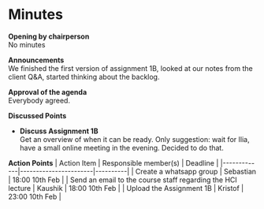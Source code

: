 # Minutes

**Opening by chairperson**\
No minutes

**Announcements**\
We finished the first version of assignment 1B, looked at our notes from the client Q&A, started thinking about the backlog.

**Approval of the agenda**\
Everybody agreed.

**Discussed Points**

- **Discuss Assignment 1B**\
  Get an overview of when it can be ready. Only suggestion: wait for Ilia, have a small online meeting in the evening. Decided to do that.

**Action Points**
| Action Item | Responsible member(s) | Deadline |
|-------------|-----------------------|----------|
| Create a whatsapp group | Sebastian | 18:00 10th Feb |
| Send an email to the course staff regarding the HCI lecture | Kaushik | 18:00 10th Feb |
| Upload the Assignment 1B | Kristof | 23:00 10th Feb |
